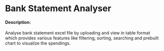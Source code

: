 # Bank Statement Analyser

#### Description:
Analyse bank statement excel file by uploading and view in table format which provides various features like filtering, sorting, searching and prebuilt chart to visualize the spendings.
